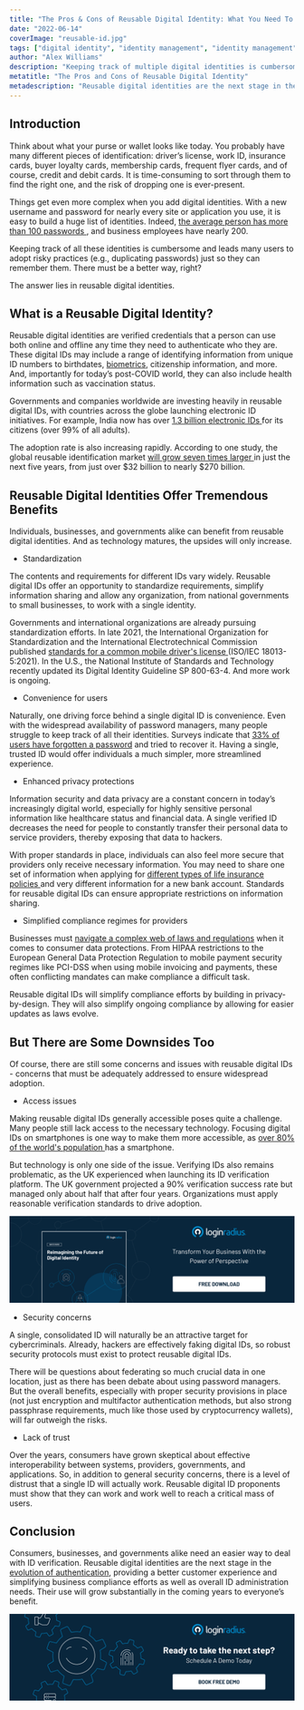 ```yaml
---
title: "The Pros & Cons of Reusable Digital Identity: What You Need To Know"
date: "2022-06-14"
coverImage: "reusable-id.jpg"
tags: ["digital identity", "identity management", "identity management"]
author: "Alex Williams"
description: "Keeping track of multiple digital identities is cumbersome and may lead users to adopt risky practices (like  duplicating passwords) just so they can remember them. A better way to deal with it is reusable digital identities. And as the technology matures, the upsides will only increase."
metatitle: "The Pros and Cons of Reusable Digital Identity"
metadescription: "Reusable digital identities are the next stage in the evolution of authentication, This blog explains the pros and cons of using reusable digital identities."
---
```


## Introduction

Think about what your purse or wallet looks like today. You probably have many different pieces of identification: driver’s license, work ID, insurance cards, buyer loyalty cards, membership cards, frequent flyer cards, and of course, credit and debit cards. It is time-consuming to sort through them to find the right one, and the risk of dropping one is ever-present.

Things get even more complex when you add digital identities. With a new username and password for nearly every site or application you use, it is easy to build a huge list of identities. Indeed, <a rel="nofollow" href="https://tech.co/password-managers/how-many-passwords-average-person"> the average person has more than 100 passwords </a>, and business employees have nearly 200. 

Keeping track of all these identities is cumbersome and leads many users to adopt risky practices (e.g., duplicating passwords) just so they can remember them. There must be a better way, right?

The answer lies in reusable digital identities.


## What is a Reusable Digital Identity?

Reusable digital identities are verified credentials that a person can use both online and offline any time they need to authenticate who they are. These digital IDs may include a range of identifying information from unique ID numbers to birthdates, [biometrics](https://www.loginradius.com/blog/identity/what-is-mob-biometric-authentication/), citizenship information, and more. And, importantly for today’s post-COVID world, they can also include health information such as vaccination status.

Governments and companies worldwide are investing heavily in reusable digital IDs, with countries across the globe launching electronic ID initiatives. For example, India now has over <a rel="nofollow" href="https://www.thalesgroup.com/en/markets/digital-identity-and-security/government/identity/digital-identity-services/trends"> 1.3 billion electronic IDs </a> for its citizens (over 99% of all adults). 

The adoption rate is also increasing rapidly. According to one study, the global reusable identification market [will grow seven times larger ](https://liminal.co/articles/liminal-projects-the-market-for-reusable-digital-identity-to-soar-to-266-5b-by-2027-with-a-cagr-of-69/)in just the next five years, from just over $32 billion to nearly $270 billion.


## Reusable Digital Identities Offer Tremendous Benefits

Individuals, businesses, and governments alike can benefit from reusable digital identities. And as technology matures, the upsides will only increase.



* Standardization

The contents and requirements for different IDs vary widely. Reusable digital IDs offer an opportunity to standardize requirements, simplify information sharing and allow any organization, from national governments to small businesses, to work with a single identity.

Governments and international organizations are already pursuing standardization efforts. In late 2021, the International Organization for Standardization and the International Electrotechnical Commission published <a rel="nofollow" href="https://www.iso.org/standard/69084.html"> standards for a common mobile driver's license </a> (ISO/IEC 18013-5:2021). In the U.S., the National Institute of Standards and Technology recently updated its Digital Identity Guideline SP 800-63-4. And more work is ongoing.



* Convenience for users

Naturally, one driving force behind a single digital ID is convenience. Even with the widespread availability of password managers, many people struggle to keep track of all their identities. Surveys indicate that [33% of users have forgotten a password](https://www.loginradius.com/resource/consumer-digital-identity-trend-report-2022) and tried to recover it. Having a single, trusted ID would offer individuals a much simpler, more streamlined experience.



* Enhanced privacy protections

Information security and data privacy are a constant concern in today’s increasingly digital world, especially for highly sensitive personal information like healthcare status and financial data. A single verified ID decreases the need for people to constantly transfer their personal data to service providers, thereby exposing that data to hackers. 

With proper standards in place, individuals can also feel more secure that providers only receive necessary information. You may need to share one set of information when applying for <a rel="nofollow" href="https://www.policyme.com/blog/types-of-life-insurance"> different types of life insurance policies </a> and very different information for a new bank account. Standards for reusable digital IDs can ensure appropriate restrictions on information sharing.



* Simplified compliance regimes for providers

Businesses must [navigate a complex web of laws and regulations](https://www.loginradius.com/blog/identity/data-governance-best-practices/) when it comes to consumer data protections. From HIPAA restrictions to the European General Data Protection Regulation to mobile payment security regimes like PCI-DSS when using mobile invoicing and payments, these often conflicting mandates can make compliance a difficult task.

Reusable digital IDs will simplify compliance efforts by building in privacy-by-design. They will also simplify ongoing compliance by allowing for easier updates as laws evolve.


## But There are Some Downsides Too

Of course, there are still some concerns and issues with reusable digital IDs - concerns that must be adequately addressed to ensure widespread adoption.



* Access issues

Making reusable digital IDs generally accessible poses quite a challenge. Many people still lack access to the necessary technology. Focusing digital IDs on smartphones is one way to make them more accessible, as <a rel="nofollow" href="https://www.bankmycell.com/blog/how-many-phones-are-in-the-world"> over 80% of the world's population </a> has a smartphone.

But technology is only one side of the issue. Verifying IDs also remains problematic, as the UK experienced when launching its ID verification platform. The UK government projected a 90% verification success rate but managed only about half that after four years. Organizations must apply reasonable verification standards to drive adoption. 

[![digital-id-wp](digital-id-wp.png)](https://www.loginradius.com/resource/digital-identity-future-whitepaper)



* Security concerns

A single, consolidated ID will naturally be an attractive target for cybercriminals. Already, hackers are effectively faking digital IDs, so robust security protocols must exist to protect reusable digital IDs. 

There will be questions about federating so much crucial data in one location, just as there has been debate about using password managers. But the overall benefits, especially with proper security provisions in place (not just encryption and multifactor authentication methods, but also strong passphrase requirements, much like those used by cryptocurrency wallets), will far outweigh the risks.



* Lack of trust

Over the years, consumers have grown skeptical about effective interoperability between systems, providers, governments, and applications. So, in addition to general security concerns, there is a level of distrust that a single ID will actually work. Reusable digital ID proponents must show that they can work and work well to reach a critical mass of users.


## Conclusion

Consumers, businesses, and governments alike need an easier way to deal with ID verification. Reusable digital identities are the next stage in the [evolution of authentication](https://www.loginradius.com/blog/growth/authentication-evolution-to-passwordless/), providing a better customer experience and simplifying business compliance efforts as well as overall ID administration needs. Their use will grow substantially in the coming years to everyone’s benefit. 


[![book-a-demo-loginradius](../../assets/book-a-demo-loginradius.png)](https://www.loginradius.com/book-a-demo/)
